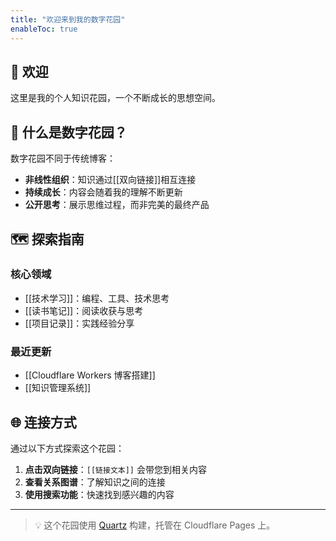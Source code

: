 ```yaml
---
title: "欢迎来到我的数字花园"
enableToc: true
---
```


## 👋 欢迎

这里是我的个人知识花园，一个不断成长的思想空间。

## 🌱 什么是数字花园？

数字花园不同于传统博客：
- **非线性组织**：知识通过[[双向链接]]相互连接
- **持续成长**：内容会随着我的理解不断更新
- **公开思考**：展示思维过程，而非完美的最终产品

## 🗺️ 探索指南

### 核心领域
- [[技术学习]]：编程、工具、技术思考
- [[读书笔记]]：阅读收获与思考
- [[项目记录]]：实践经验分享

### 最近更新
- [[Cloudflare Workers 博客搭建]]
- [[知识管理系统]]

## 🌐 连接方式

通过以下方式探索这个花园：
1. **点击双向链接**：`[[链接文本]]` 会带您到相关内容
2. **查看关系图谱**：了解知识之间的连接
3. **使用搜索功能**：快速找到感兴趣的内容

---

> 💡 这个花园使用 [Quartz](https://quartz.jzhao.xyz/) 构建，托管在 Cloudflare Pages 上。 